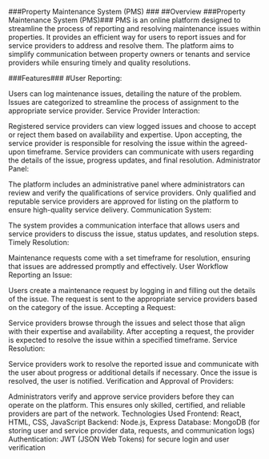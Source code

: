 ###Property Maintenance System (PMS) ###
##Overview
###Property Maintenance System (PMS)###
PMS is an online platform designed to streamline the process of reporting and resolving maintenance issues within properties. It provides an efficient way for users to report issues and for service providers to address and resolve them. The platform aims to simplify communication between property owners or tenants and service providers while ensuring timely and quality resolutions.

###Features###
#User Reporting:

Users can log maintenance issues, detailing the nature of the problem.
Issues are categorized to streamline the process of assignment to the appropriate service provider.
Service Provider Interaction:

Registered service providers can view logged issues and choose to accept or reject them based on availability and expertise.
Upon accepting, the service provider is responsible for resolving the issue within the agreed-upon timeframe.
Service providers can communicate with users regarding the details of the issue, progress updates, and final resolution.
Administrator Panel:

The platform includes an administrative panel where administrators can review and verify the qualifications of service providers.
Only qualified and reputable service providers are approved for listing on the platform to ensure high-quality service delivery.
Communication System:

The system provides a communication interface that allows users and service providers to discuss the issue, status updates, and resolution steps.
Timely Resolution:

Maintenance requests come with a set timeframe for resolution, ensuring that issues are addressed promptly and effectively.
User Workflow
Reporting an Issue:

Users create a maintenance request by logging in and filling out the details of the issue.
The request is sent to the appropriate service providers based on the category of the issue.
Accepting a Request:

Service providers browse through the issues and select those that align with their expertise and availability.
After accepting a request, the provider is expected to resolve the issue within a specified timeframe.
Service Resolution:

Service providers work to resolve the reported issue and communicate with the user about progress or additional details if necessary.
Once the issue is resolved, the user is notified.
Verification and Approval of Providers:

Administrators verify and approve service providers before they can operate on the platform. This ensures only skilled, certified, and reliable providers are part of the network.
Technologies Used
Frontend: React, HTML, CSS, JavaScript
Backend: Node.js, Express
Database: MongoDB (for storing user and service provider data, requests, and communication logs)
Authentication: JWT (JSON Web Tokens) for secure login and user verification
